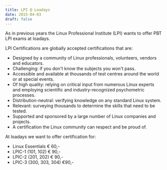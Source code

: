 ```yaml
---
title: LPI @ Loadays
date: 2015-04-03
draft: false
---
```


As in previous years the Linux Professional Institute (LPI) wants
to offer PBT LPI exams at loadays.

LPI Certifications are globally accepted certifications that are:

- Designed by a community of Linux professionals, volunteers, vendors
  and educators.
- Challenging: if you don't know the subjects you won't pass.
- Accessible and available at thousands of test centres around the world
  or at special events.
- Of high quality: relying on critical input from numerous Linux experts
  and employing scientific and industry-recognized psychometric
  processes.
- Distribution-neutral: verifying knowledge on any standard Linux system.
- Relevant: surveying thousands to determine the skills that need to be
  tested.
- Supported and sponsored by a large number of Linux companies and
  projects.
- A certification the Linux community can respect and be proud of.

At loadays we want to offer certification for:

- Linux Essentials € 60,-
- LPIC-1  (101, 102) € 90,-
- LPIC-2  (201, 202) € 90,-
- LPIC-3  (300, 303, 304)  €90,-
